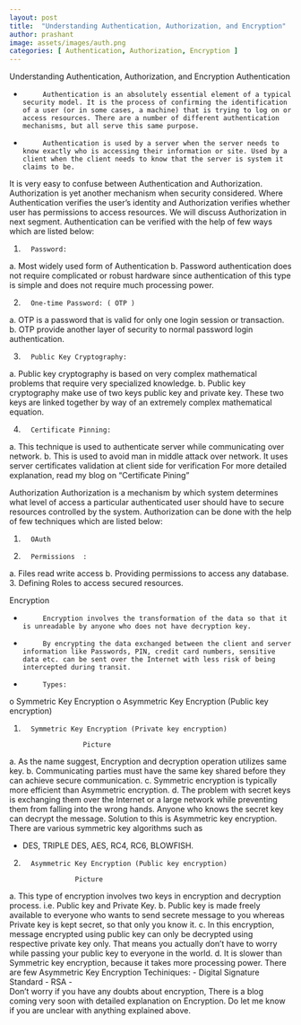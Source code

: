 ```yaml
---
layout: post
title:  "Understanding Authentication, Authorization, and Encryption"
author: prashant
image: assets/images/auth.png
categories: [ Authentication, Authorization, Encryption ]
---
```

Understanding Authentication, Authorization, and Encryption
Authentication
-          Authentication is an absolutely essential element of a typical security model. It is the process of confirming the identification of a user (or in some cases, a machine) that is trying to log on or access resources. There are a number of different authentication mechanisms, but all serve this same purpose.
-          Authentication is used by a server when the server needs to know exactly who is accessing their information or site. Used by a client when the client needs to know that the server is system it claims to be.
It is very easy to confuse between Authentication and Authorization.  Authorization is yet another mechanism when security considered. Where Authentication verifies the user’s identity and Authorization verifies whether user has permissions to access resources. We will discuss Authorization in next segment.
Authentication can be verified with the help of few ways which are listed below:
1.       Password:
a.       Most widely used form of Authentication
b.      Password authentication does not require complicated or robust hardware since authentication of this type is simple and does not require much processing power.

2.       One-time Password: ( OTP )
a.       OTP is a password that is valid for only one login session or transaction.
b.      OTP provide another layer of security to normal password login authentication.

3.       Public Key Cryptography:
a.       Public key cryptography is based on very complex mathematical problems that require very specialized knowledge.
b.      Public key cryptography make use of two keys public key and private key. These two keys are linked together by way of an extremely complex mathematical equation.


4.       Certificate Pinning:
a.       This technique is used to authenticate server while communicating over network.
b.      This is used to avoid man in middle attack over network. It uses server certificates validation at client side for verification
For more detailed explanation, read my blog on “Certificate Pining”


Authorization
Authorization is a mechanism by which system determines what level of access a particular authenticated user should have to secure resources controlled by the system.
Authorization can be done with the help of few techniques which are listed below:
1.       OAuth
2.       Permissions  :
a.       Files read write access
b.      Providing permissions to access any database.
3.       Defining Roles to  access secured resources.

Encryption

-          Encryption involves the transformation of the data so that it is unreadable by anyone who does not have decryption key.
-          By encrypting the data exchanged between the client and server information like Passwords, PIN, credit card numbers, sensitive data etc. can be sent over the Internet with less risk of being intercepted during transit.
-          Types:
o   Symmetric Key Encryption
o   Asymmetric Key Encryption (Public key encryption)


1.       Symmetric Key Encryption (Private key encryption)

                      Picture

a.       As the name suggest, Encryption and decryption operation utilizes same key.
b.      Communicating parties must have the same key shared before they can achieve secure communication.
c.       Symmetric encryption is typically more efficient than Asymmetric encryption.
d.      The problem with secret keys is exchanging them over the Internet or a large network while preventing them from falling into the wrong hands. Anyone who knows the secret key can decrypt the message. Solution to this is Asymmetric key encryption.
There are various symmetric key algorithms such as
- DES, TRIPLE DES, AES, RC4, RC6, BLOWFISH.
2.       Asymmetric Key Encryption (Public key encryption)

                    Picture
a.       This type of encryption involves two keys in encryption and decryption process. i.e. Public key and Private Key.
b.      Public key is made freely available to everyone who wants to send secrete message to you whereas Private key is kept secret, so that only you know it.
c.       In this encryption, message encrypted using public key can only be decrypted using respective private key only. That means you actually don’t have to worry while passing your public key to everyone in the world.
d.      It is slower than Symmetric key encryption, because it takes more processing power.
                       There are few Asymmetric Key Encryption Techiniques:
                            -  Digital Signature Standard
                            -  RSA
                            -            
Don’t worry if you have any doubts about encryption, There is a blog coming very soon with detailed explanation on Encryption.
Do let me know if you are unclear with anything explained above.
